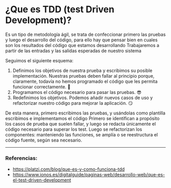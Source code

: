 # ¿Que es TDD (test Driven Development)?

Es un tipo de metodología ágil, se trata de confeccionar primero las pruebas y luego el desarrollo del código, para ello hay que pensar bien
en cuales son los resultados del código que estamos desarrollando
Trabajaremos a partir de las entradas y las salidas esperadas de nuestro sistema

Seguimos el siguiente esquema:

1. Definimos los objetivos de nuestra prueba y escribimos su posible implementación. Nuestras pruebas deben fallar al principio porque, claramente, todavía no hemos programado el código que les permita funcionar correctamente. 🤔
2. Programamos el código necesario para pasar las pruebas. 😎
3. Redefinimos los objetivos. Podemos añadir nuevos casos de uso y refactorizar nuestro código para mejorar la aplicación. 😏

De esta manera, primero escribimos las pruebas, y usándolas como plantilla escribimos e implementamos el código
Primero se identifican a propósito los casos de prueba que suelen fallar, y luego se redacta únicamente el código necesario para superar los test.
Luego se refactorizan los componentes: manteniendo las funciones, se amplía o se reestructura el código fuente, según sea necesario.

---

### Referencias:

- https://platzi.com/blog/que-es-y-como-funciona-tdd
- https://www.ionos.es/digitalguide/paginas-web/desarrollo-web/que-es-el-test-driven-development
